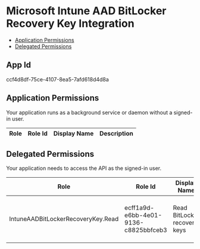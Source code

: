 # Microsoft Intune AAD BitLocker Recovery Key Integration
- [Application Permissions](#application-permissions)
- [Delegated Permissions](#delegated-permissions)

## App Id
ccf4d8df-75ce-4107-8ea5-7afd618d4d8a

## Application Permissions
Your application runs as a background service or daemon without a signed-in user.

| Role | Role Id | Display Name | Description |
|---|---|---|---|

## Delegated Permissions
Your application needs to access the API as the signed-in user. 

| Role | Role Id | Display Name | Description |
|---|---|---|---|
| IntuneAADBitLockerRecoveryKey.Read | ecff1a9d-e6bb-4e01-9136-c8825bbfceb3 | Read BitLocker recovery keys | Allows user to view their BitLocker recovery keys |

